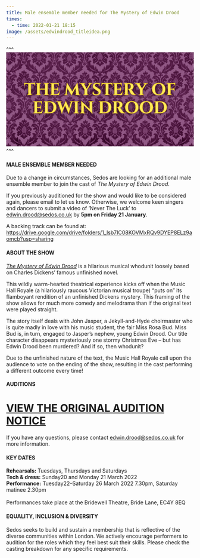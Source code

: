 ```yaml
---
title: Male ensemble member needed for The Mystery of Edwin Drood
times:
  - time: 2022-01-21 18:15
image: /assets/edwindrood_titleidea.png
---
```

^^^ ![](/assets/edwindrood_titleidea.png)
^^^ 

#### **MALE ENSEMBLE MEMBER NEEDED**

Due to a change in circumstances, Sedos are looking for an additional male ensemble member to join the cast of *The Mystery of Edwin Drood*. 

If you previously auditioned for the show and would like to be considered again, please email to let us know. Otherwise, we welcome keen singers and dancers to submit a video of ‘Never The Luck’ to [edwin.drood@sedos.co.uk](mailto:edwin.drood@sedos.co.uk) by **5pm on Friday 21 January**. 

A backing track can be found at: <https://drive.google.com/drive/folders/1_lsb7IC08KOVMxRQv9DYEP8ELz9aomcb?usp=sharing>

#### **ABOUT THE SHOW**

*[The Mystery of Edwin Drood](https://sedos.co.uk/shows/2022-the-mystery-of-edwin-drood)* is a hilarious musical whodunit loosely based on Charles Dickens’ famous unfinished novel. 

This wildly warm-hearted theatrical experience kicks off when the Music Hall Royale (a hilariously raucous Victorian musical troupe) “puts on” its flamboyant rendition of an unfinished Dickens mystery. This framing of the show allows for much more comedy and melodrama than if the original text were played straight.

The story itself deals with John Jasper, a Jekyll-and-Hyde choirmaster who is quite madly in love with his music student, the fair Miss Rosa Bud. Miss Bud is, in turn, engaged to Jasper’s nephew, young Edwin Drood. Our title character disappears mysteriously one stormy Christmas Eve – but has Edwin Drood been murdered? And if so, then whodunit?

Due to the unfinished nature of the text, the Music Hall Royale call upon the audience to vote on the ending of the show, resulting in the cast performing a different outcome every time!

#### **AUDITIONS**

# **[VIEW THE ORIGINAL AUDITION NOTICE](https://docs.google.com/document/d/1HoyNKNeB2tHIb5OeC08sjVYrNABF47286X0K1c5aMpo/edit)**

If you have any questions, please contact [edwin.drood@sedos.co.uk](mailto:edwin.drood@sedos.co.uk) for more information.

#### **KEY DATES**

**Rehearsals:** Tuesdays, Thursdays and Saturdays\
**Tech & dress:** Sunday20 and Monday 21 March 2022\
**Performance:** Tuesday22–Saturday 26 March 2022 7.30pm, Saturday matinee 2.30pm\
\
Performances take place at the Bridewell Theatre, Bride Lane, EC4Y 8EQ

#### **EQUALITY, INCLUSION & DIVERSITY**

Sedos seeks to build and sustain a membership that is reflective of the diverse communities within London. We actively encourage performers to audition for the roles which they feel best suit their skills. Please check the casting breakdown for any specific requirements.